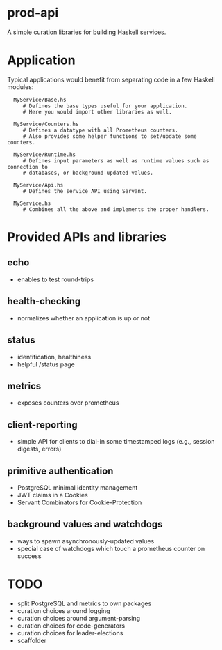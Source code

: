 prod-api
========

A simple curation libraries for building Haskell services.

# Application

Typical applications would benefit from separating code in a few Haskell
modules:

```
  MyService/Base.hs
     # Defines the base types useful for your application.
     # Here you would import other libraries as well.

  MyService/Counters.hs
     # Defines a datatype with all Prometheus counters.
     # Also provides some helper functions to set/update some counters.

  MyService/Runtime.hs
     # Defines input parameters as well as runtime values such as connection to
     # databases, or background-updated values.

  MyService/Api.hs
     # Defines the service API using Servant.

  MyService.hs
     # Combines all the above and implements the proper handlers.
```

# Provided APIs and libraries

## echo
- enables to test round-trips

## health-checking
- normalizes whether an application is up or not

## status
- identification, healthiness
- helpful /status page

## metrics
- exposes counters over prometheus

## client-reporting
- simple API for clients to dial-in some timestamped logs (e.g., session digests, errors)

## primitive authentication
- PostgreSQL minimal identity management
- JWT claims in a Cookies
- Servant Combinators for Cookie-Protection

## background values and watchdogs
- ways to spawn asynchronously-updated values
- special case of watchdogs which touch a prometheus counter on success

# TODO

- split PostgreSQL and metrics to own packages
- curation choices around logging
- curation choices around argument-parsing
- curation choices for code-generators
- curation choices for leader-elections
- scaffolder

